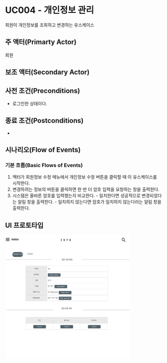 # UC004 - 개인정보 관리
회원이 개인정보를 조회하고 변경하는 유스케이스

## 주 액터(Primarty Actor)
회원

## 보조 액터(Secondary Actor)

## 사전 조건(Preconditions)
- 로그인한 상태이다.

## 종료 조건(Postconditions)
- 

## 시나리오(Flow of Events)

### 기본 흐름(Basic Flows of Events)
1. 액터가 회원정보 수정 메뉴에서 개인정보 수정 버튼을 클릭할 때 이 유스케이스를 시작한다.
2. 변경하려는 정보의 버튼을 클릭하면 한 번 더 암호 입력을 요청하는 창을 출력한다. 
3. 시스템은 올바른 암호를 입력했는지 비교한다.
        - 일치한다면 성공적으로 변경되었다는 알림 창을 출력한다.
        - 일치하지 않는다면 암호가 일치하지 않는다라는 알림 창을 출력한다.  

## UI 프로토타입
<img src="./images/personalInfo.png" width="400" height="400">

